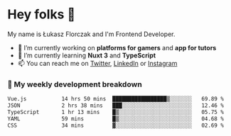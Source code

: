 # Hey folks 👋

My name is Łukasz Florczak and I'm Frontend Developer. 

- 🔭 I’m currently working on **platforms for gamers** and **app for tutors**
- 🌱 I’m currently learning **Nuxt 3** and **TypeScript**
- 📫 You can reach me on [Twitter](https://twitter.com/lukaszflorczak), [LinkedIn](https://pl.linkedin.com/in/lukasz-florczak) or [Instagram](https://instagram.com/lukaszflorczak)


### 🧮 My weekly development breakdown

<!--START_SECTION:waka-->

```txt
Vue.js           14 hrs 50 mins  █████████████████▒░░░░░░░   69.89 %
JSON             2 hrs 38 mins   ███░░░░░░░░░░░░░░░░░░░░░░   12.46 %
TypeScript       1 hr 13 mins    █▒░░░░░░░░░░░░░░░░░░░░░░░   05.75 %
YAML             59 mins         █▒░░░░░░░░░░░░░░░░░░░░░░░   04.68 %
CSS              34 mins         ▓░░░░░░░░░░░░░░░░░░░░░░░░   02.69 %
```

<!--END_SECTION:waka-->

<!--
**lukaszflorczak/lukaszflorczak** is a ✨ _special_ ✨ repository because its `README.md` (this file) appears on your GitHub profile.

Here are some ideas to get you started:

- 🔭 I’m currently working on ...
- 🌱 I’m currently learning ...
- 👯 I’m looking to collaborate on ...
- 🤔 I’m looking for help with ...
- 💬 Ask me about ...
- 📫 How to reach me: ...
- 😄 Pronouns: ...
- ⚡ Fun fact: ...
-->
